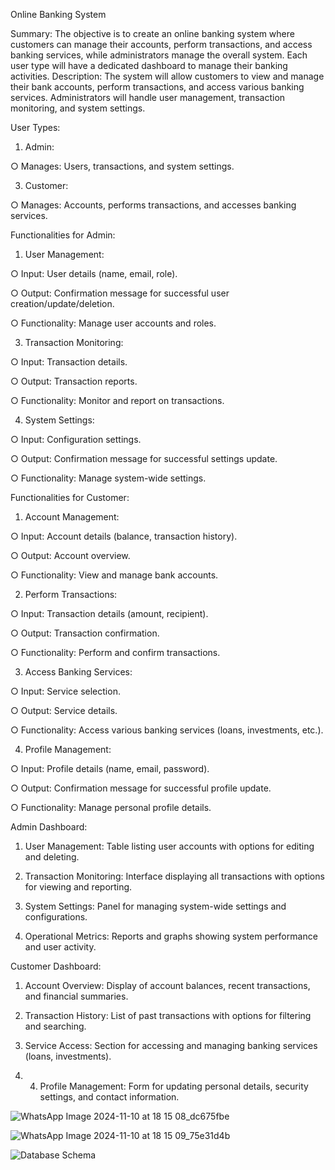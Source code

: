  Online Banking System 

Summary: The objective is to create an online banking system where customers can manage their accounts, perform transactions, and access banking services, while administrators manage the overall system. Each user type will have a dedicated dashboard to manage their banking activities.
 Description: The system will allow customers to view and manage their bank accounts, perform transactions, and access various banking services. Administrators will handle user management, transaction monitoring, and system settings. 


 
User Types: 


1. Admin:


 ○ Manages: Users, transactions, and system settings.

 
 3. Customer:
    
○ Manages: Accounts, performs transactions, and accesses banking services.


 Functionalities for Admin:

 
1. User Management:

   
○ Input: User details (name, email, role).

 ○ Output: Confirmation message for successful user creation/update/deletion. 
 
○ Functionality: Manage user accounts and roles.

 3. Transaction Monitoring:


 ○ Input: Transaction details.
 
○ Output: Transaction reports.

 ○ Functionality: Monitor and report on transactions. 
 
4. System Settings:


○ Input: Configuration settings. 

○ Output: Confirmation message for successful settings update. 

○ Functionality: Manage system-wide settings. 

Functionalities for Customer:



 1. Account Management:


 ○ Input: Account details (balance, transaction history). 
 
○ Output: Account overview. 

○ Functionality: View and manage bank accounts. 

2. Perform Transactions:


 ○ Input: Transaction details (amount, recipient). 
 
○ Output: Transaction confirmation.

 ○ Functionality: Perform and confirm transactions.
 
 3. Access Banking Services:


○ Input: Service selection. 

○ Output: Service details. 

○ Functionality: Access various banking services (loans, investments, etc.).

 4. Profile Management:


 ○ Input: Profile details (name, email, password). 
 
○ Output: Confirmation message for successful profile update.

 ○ Functionality: Manage personal profile details. 
 
Admin Dashboard:


1.	User Management: Table listing user accounts with options for editing and deleting.


2.	Transaction Monitoring: Interface displaying all transactions with options for viewing and reporting.



3.	System Settings: Panel for managing system-wide settings and configurations.


4.	Operational Metrics: Reports and graphs showing system performance and user activity.



 Customer Dashboard: 


 
1. Account Overview: Display of account balances, recent transactions, and financial summaries.

 
2. Transaction History: List of past transactions with options for filtering and searching.

 
3. Service Access: Section for accessing and managing banking services (loans, investments).

4. 4. Profile Management: Form for updating personal details, security settings, and contact information.
  




![WhatsApp Image 2024-11-10 at 18 15 08_dc675fbe](https://github.com/user-attachments/assets/7d821675-2ebc-4940-bf17-5772134314c1)



![WhatsApp Image 2024-11-10 at 18 15 09_75e31d4b](https://github.com/user-attachments/assets/c1fc52e8-5628-46a2-895d-7d3c8acfd047)




![Database Schema](https://github.com/user-attachments/assets/75ed0f1c-e4e1-43a0-a56b-134dab6965b3)

